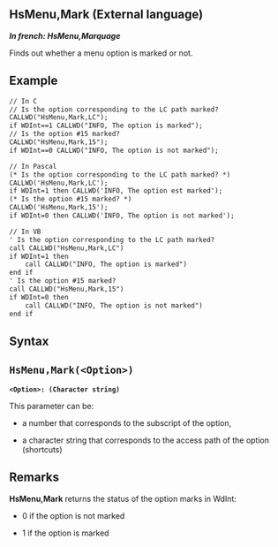 
## HsMenu,Mark (External language)

***In french: HsMenu,Marquage***



<a name="XUse"></a>
<a name="Use"></a>
<a name="description"></a>
Finds out whether a menu option is marked or not.
<a name="Example1"></a>
<a name="sample_code"></a>

## Example


```txt
// In C
// Is the option corresponding to the LC path marked?
CALLWD("HsMenu,Mark,LC");
if WDInt==1 CALLWD("INFO, The option is marked");
// Is the option #15 marked?
CALLWD("HsMenu,Mark,15");
if WDInt==0 CALLWD("INFO, The option is not marked");
```


<a name="Example2"></a>





```txt
// In Pascal
(* Is the option corresponding to the LC path marked? *)
CALLWD('HsMenu,Mark,LC');
if WDInt=1 then CALLWD('INFO, The option est marked');
(* Is the option #15 marked? *)
CALLWD('HsMenu,Mark,15');
if WDInt=0 then CALLWD('INFO, The option is not marked');
```


<a name="Example3"></a>





```txt
// In VB
' Is the option corresponding to the LC path marked?
call CALLWD("HsMenu,Mark,LC")
if WDInt=1 then  
	call CALLWD("INFO, The option is marked")
end if
' Is the option #15 marked?
call CALLWD("HsMenu,Mark,15")
if WDInt=0 then  
	call CALLWD("INFO, The option is not marked")
end if
```

<a name="XSYNTAX"></a>
<a name="SYNTAX1"></a>

## Syntax

`HsMenu,Mark(<Option>)`
---

**`<Option>: (Character string)`**

This parameter can be:

- a number that corresponds to the subscript of the option, 

- a character string that corresponds to the access path of the option (shortcuts)  






<a name="NOTE0"></a>
<a name="NOTE0_1"></a>

## Remarks
**HsMenu,Mark** returns the status of the option marks in WdInt:

- 0 if the option is not marked

- 1 if the option is marked






